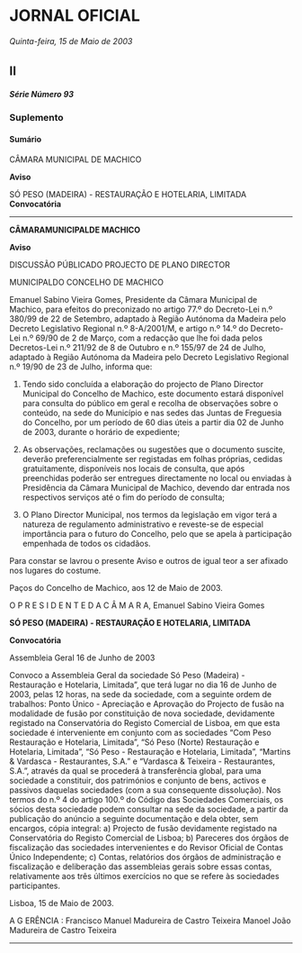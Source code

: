 # JORNAL OFICIAL

###### Quinta-feira, 15 de Maio de 2003

## II

##### Série Número 93

### **Suplemento**

#### **Sumário**

CÂMARA MUNICIPAL DE MACHICO

**Aviso**


SÓ PESO (MADEIRA) - RESTAURAÇÃO E HOTELARIA, LIMITADA
**Convocatória**




---

**CÂMARAMUNICIPALDE MACHICO**


**Aviso**


DISCUSSÃO PÚBLICADO PROJECTO DE PLANO DIRECTOR

MUNICIPALDO CONCELHO DE MACHICO


Emanuel Sabino Vieira Gomes, Presidente da Câmara
Municipal de Machico, para efeitos do preconizado no artigo
77.º do Decreto-Lei n.º 380/99 de 22 de Setembro, adaptado à
Região Autónoma da Madeira pelo Decreto Legislativo
Regional n.º 8-A/2001/M, e artigo n.º 14.º do Decreto-Lei n.º
69/90 de 2 de Março, com a redacção que lhe foi dada pelos
Decretos-Lei n.º 211/92 de 8 de Outubro e n.º 155/97 de 24 de
Julho, adaptado à Região Autónoma da Madeira pelo Decreto
Legislativo Regional n.º 19/90 de 23 de Julho, informa que:


1) Tendo sido concluída a elaboração do projecto de
Plano Director Municipal do Concelho de Machico,
este documento estará disponível para consulta do
público em geral e recolha de observações sobre o
conteúdo, na sede do Município e nas sedes das
Juntas de Freguesia do Concelho, por um período de
60 dias úteis a partir dia 02 de Junho de 2003,
durante o horário de expediente;


2) As observações, reclamações ou sugestões que o
documento suscite, deverão preferencialmente ser
registadas em folhas próprias, cedidas gratuitamente,
disponíveis nos locais de consulta, que após preenchidas
poderão ser entregues directamente no local ou enviadas
à Presidência da Câmara Municipal de Machico,
devendo dar entrada nos respectivos serviços até o fim
do período de consulta;


3) O Plano Director Municipal, nos termos da
legislação em vigor terá a natureza de regulamento
administrativo e reveste-se de especial importância
para o futuro do Concelho, pelo que se apela à
participação empenhada de todos os cidadãos.


Para constar se lavrou o presente Aviso e outros de igual
teor a ser afixado nos lugares do costume.


Paços do Concelho de Machico, aos 12 de Maio de 2003.


O P R E S I D E N T E D A C Â M A R A, Emanuel Sabino Vieira Gomes



**SÓ PESO (MADEIRA) - RESTAURAÇÃO E HOTELARIA,
LIMITADA**


**Convocatória**


Assembleia Geral
16 de Junho de 2003


Convoco a Assembleia Geral da sociedade Só Peso
(Madeira) - Restauração e Hotelaria, Limitada”, que terá
lugar no dia 16 de Junho de 2003, pelas 12 horas, na sede da
sociedade, com a seguinte ordem de trabalhos:
Ponto Único - Apreciação e Aprovação do Projecto de
fusão na modalidade de fusão por constituição de nova
sociedade, devidamente registado na Conservatória do
Registo Comercial de Lisboa, em que esta sociedade é
interveniente em conjunto com as sociedades “Com Peso Restauração e Hotelaria, Limitada”, “Só Peso (Norte) Restauração e Hotelaria, Limitada”, “Só Peso - Restauração
e Hotelaria, Limitada”, “Martins & Vardasca - Restaurantes,
S.A.” e “Vardasca & Teixeira - Restaurantes, S.A.”, através
da qual se procederá à transferência global, para uma
sociedade a constituir, dos patrimónios e conjunto de bens,
activos e passivos daquelas sociedades (com a sua
consequente dissolução).
Nos termos do n.º 4 do artigo 100.º do Código das
Sociedades Comerciais, os sócios desta sociedade podem
consultar na sede da sociedade, a partir da publicação do
anúncio a seguinte documentação e dela obter, sem encargos,
cópia integral:
a) Projecto de fusão devidamente registado na
Conservatória do Registo Comercial de Lisboa;
b) Pareceres dos órgãos de fiscalização das sociedades
intervenientes e do Revisor Oficial de Contas Único
Independente;
c) Contas, relatórios dos órgãos de administração e
fiscalização e deliberação das assembleias gerais sobre
essas contas, relativamente aos três últimos exercícios
no que se refere às sociedades participantes.


Lisboa, 15 de Maio de 2003.


A G ERÊNCIA :
Francisco Manuel Madureira de Castro Teixeira
Manoel João Madureira de Castro Teixeira




---

